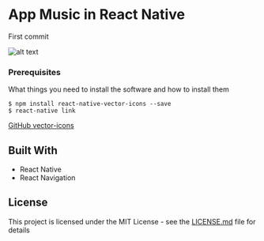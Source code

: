 # App Music in React Native

First commit

![alt text](http://img110.xooimage.com/files/e/2/e/captura-de-pantal...06-a.-m.-54d8083.png)

### Prerequisites

What things you need to install the software and how to install them

```
$ npm install react-native-vector-icons --save
$ react-native link
```

[GitHub vector-icons](https://github.com/oblador/react-native-vector-icons)

## Built With

* React Native
* React Navigation

## License

This project is licensed under the MIT License - see the [LICENSE.md](LICENSE.md) file for details
